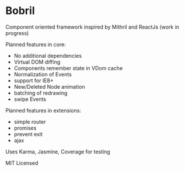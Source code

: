 Bobril
======

Component oriented framework inspired by Mithril and ReactJs (work in progress)

Planned features in core:
- No additional dependencies
- Virtual DOM diffing
- Components remember state in VDom cache
- Normalization of Events
- support for IE8+
- New/Deleted Node animation
- batching of redrawing
- swipe Events

Planned features in extensions:
- simple router
- promises
- prevent exit
- ajax

Uses Karma, Jasmine, Coverage for testing

MIT Licensed
